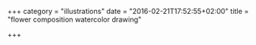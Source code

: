 +++
category = "illustrations"
date = "2016-02-21T17:52:55+02:00"
title = "flower composition watercolor drawing"

+++

